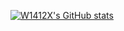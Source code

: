 [![W1412X's GitHub stats](https://github-readme-stats.vercel.app/api?username=W1412X)](https://github.com/W1412X/github-readme-stats)
